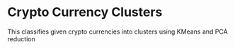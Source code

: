 # Crypto Currency Clusters
<p> This classifies given crypto currencies into clusters using KMeans and PCA reduction</p>
